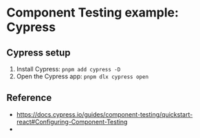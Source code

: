 # Component Testing example: Cypress

## Cypress setup

1. Install Cypress: `pnpm add cypress -D`
2. Open the Cypress app: `pnpm dlx cypress open`

## Reference

- https://docs.cypress.io/guides/component-testing/quickstart-react#Configuring-Component-Testing
-
